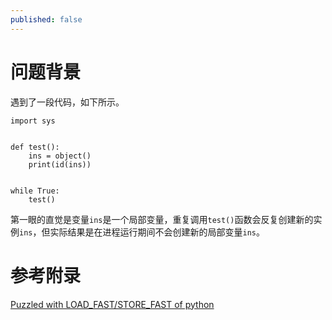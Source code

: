 ```yaml
---
published: false
---
```


# 问题背景

遇到了一段代码，如下所示。
```
import sys


def test():
    ins = object()
    print(id(ins))


while True:
    test()
```
第一眼的直觉是变量`ins`是一个局部变量，重复调用`test()`函数会反复创建新的实例`ins`，但实际结果是在进程运行期间不会创建新的局部变量`ins`。

# 参考附录
[Puzzled with LOAD_FAST/STORE_FAST of python](https://stackoverflow.com/questions/28088157/puzzled-with-load-fast-store-fast-of-python)

